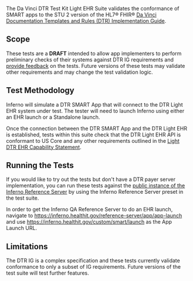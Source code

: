 The Da Vinci DTR Test Kit Light EHR Suite validates the conformance of SMART apps
to the STU 2 version of the HL7® FHIR®
[Da Vinci Documentation Templates and Rules (DTR) Implementation Guide](https://hl7.org/fhir/us/davinci-dtr/STU2/).

## Scope

These tests are a **DRAFT** intended to allow app implementers to perform
preliminary checks of their systems against DTR IG requirements and [provide
feedback](https://github.com/inferno-framework/davinci-dtr-test-kit/issues)
on the tests. Future versions of these tests may validate other
requirements and may change the test validation logic.

## Test Methodology

Inferno will simulate a DTR SMART App that will connect to the DTR Light EHR system under test. The tester will need to launch Inferno using either an EHR launch or a Standalone launch.

Once the connection between the DTR SMART App and the DTR Light EHR is established, tests within this suite check that the DTR Light EHR API is conformant to US Core and any other requirements outlined in the [Light DTR EHR Capability Statement](https://hl7.org/fhir/us/davinci-dtr/STU2/CapabilityStatement-light-dtr-ehr.html#root).

## Running the Tests

If you would like to try out the tests but don't have a DTR payer server implementation, you can run these tests against the [public instance of the Inferno Reference Server](https://inferno.healthit.gov/reference-server/r4/) by using the Inferno Reference Server preset in the test suite.

In order to get the Inferno QA Reference Server to do an EHR launch, navigate to https://inferno.healthit.gov/reference-server/app/app-launch and use https://inferno.healthit.gov/custom/smart/launch as the App Launch URL.

## Limitations

The DTR IG is a complex specification and these tests currently validate conformance to only
a subset of IG requirements. Future versions of the test suite will test further
features.
